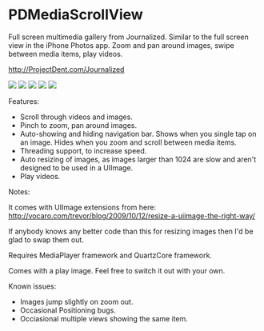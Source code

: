 PDMediaScrollView
=================

Full screen multimedia gallery from Journalized. Similar to the full screen view in the iPhone Photos app. Zoom and pan around images, swipe between media items, play videos.

http://ProjectDent.com/Journalized

![](http://i.imgur.com/jINr7.jpg?1)
![](http://i.imgur.com/6BqHx.jpg?1)
![](http://i.imgur.com/hkZ3F.png?1)
![](http://i.imgur.com/unHEv.jpg?1)
![](http://i.imgur.com/9RtwY.jpg?1)

Features:
- Scroll through videos and images.
- Pinch to zoom, pan around images.
- Auto-showing and hiding navigation bar. Shows when you single tap on an image. Hides when you zoom and scroll between media items.
- Threading support, to increase speed.
- Auto resizing of images, as images larger than 1024 are slow and aren't designed to be used in a UIImage.
- Play videos.

Notes:

It comes with UIImage extensions from here:
http://vocaro.com/trevor/blog/2009/10/12/resize-a-uiimage-the-right-way/

If anybody knows any better code than this for resizing images then I'd be glad to swap them out.

Requires MediaPlayer framework and QuartzCore framework.

Comes with a play image. Feel free to switch it out with your own.

Known issues:
- Images jump slightly on zoom out.
- Occasional Positioning bugs.
- Occiasional multiple views showing the same item.